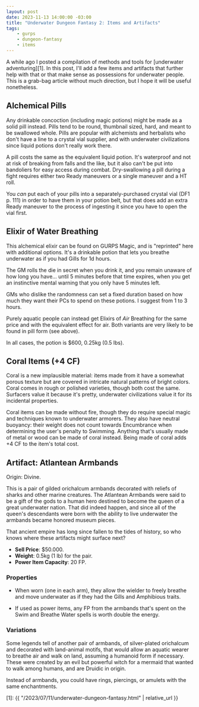 ```yaml
---
layout: post
date: 2023-11-13 14:00:00 -03:00
title: "Underwater Dungeon Fantasy 2: Items and Artifacts"
tags:
    - gurps
    - dungeon-fantasy
    - items
---
```


A while ago I posted a compilation of methods and tools for [underwater
adventuring][1]. In this post, I'll add a few items and artifacts that further
help with that or that make sense as possessions for underwater people. This is
a grab-bag article without much direction, but I hope it will be useful
nonetheless.

## Alchemical Pills

Any drinkable concoction (including magic potions) might be made as a solid pill
instead. Pills tend to be round, thumbnail sized, hard, and meant to be
swallowed whole. Pills are popular with alchemists and herbalists who don't have
a line to a crystal vial supplier, and with underwater civilizations since
liquid potions don't really work there.

A pill costs the same as the equivalent liquid potion. It's waterproof and not
at risk of breaking from falls and the like, but it also can't be put into
bandoliers for easy access during combat. Dry-swallowing a pill during a fight
requires either two Ready maneuvers or a single maneuver and a HT roll.

You _can_ put each of your pills into a separately-purchased crystal vial (DF1
p. 111) in order to have them in your potion belt, but that does add an extra
Ready maneuver to the process of ingesting it since you have to open the vial
first.

## Elixir of Water Breathing

This alchemical elixir can be found on GURPS Magic, and is "reprinted" here with
additional options. It's a drinkable potion that lets you breathe underwater as
if you had Gills for 1d hours.

The GM rolls the die in secret when you drink it, and you remain unaware of how
long you have... until 5 minutes before that time expires, when you get an
instinctive mental warning that you only have 5 minutes left.

GMs who dislike the randomness can set a fixed duration based on how much they
want their PCs to spend on these potions. I suggest from 1 to 3 hours.

Purely aquatic people can instead get Elixirs of _Air_ Breathing for the same
price and with the equivalent effect for air. Both variants are very likely to
be found in pill form (see above).

In all cases, the potion is $600, 0.25kg (0.5 lbs).

## Coral Items (+4 CF)

Coral is a new implausible material: items made from it have a somewhat porous
texture but are covered in intricate natural patterns of bright colors. Coral
comes in rough or polished varieties, though both cost the same. Surfacers value
it because it's pretty, underwater civilizations value it for its incidental
properties.

Coral items can be made without fire, though they do require special magic and
techniques known to underwater armorers. They also have neutral buoyancy: their
weight does not count towards Encumbrance when determining the user's penalty to
Swimming. Anything that's usually made of metal or wood can be made of coral
instead. Being made of coral adds +4 CF to the item's total cost.

## Artifact: Atlantean Armbands

Origin: Divine.

This is a pair of gilded orichalcum armbands decorated with reliefs of sharks
and other marine creatures. The Atlantean Armbands were said to be a gift of the
gods to a human hero destined to become the queen of a great underwater
nation. That did indeed happen, and since all of the queen's descendants were
born with the ability to live underwater the armbands became honored museum
pieces.

That ancient empire has long since fallen to the tides of history, so who knows
where these artifacts might surface next?

- **Sell Price**: $50.000.
- **Weight**: 0.5kg (1 lb) for the pair.
- **Power Item Capacity**: 20 FP.

### Properties

- When worn (one in each arm), they allow the wielder to freely breathe and move
underwater as if they had the Gills and Amphibious traits.

- If used as power items, any FP from the armbands that's spent on the Swim and
Breathe Water spells is worth double the energy.

### Variations

Some legends tell of another pair of armbands, of silver-plated orichalcum and
decorated with land-animal motifs, that would allow an aquatic wearer to breathe
air and walk on land, assuming a humanoid form if necessary. These were created
by an evil but powerful witch for a mermaid that wanted to walk among humans,
and are Druidic in origin.

Instead of armbands, you could have rings, piercings, or amulets with the same
enchantments.

[1]: {{ "/2023/07/11/underwater-dungeon-fantasy.html" | relative_url }}
